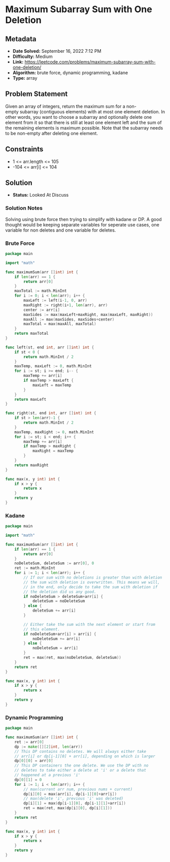 # Maximum Subarray Sum with One Deletion

## Metadata

- **Date Solved:** September 16, 2022 7:12 PM
- **Difficulty:** Medium
- **Link:** https://leetcode.com/problems/maximum-subarray-sum-with-one-deletion/
- **Algorithm:** brute force, dynamic programming, kadane
- **Type:** array

## Problem Statement

Given an array of integers, return the maximum sum for a non-empty subarray (contiguous elements) with at most one element deletion. In other words, you want to choose a subarray and optionally delete one element from it so that there is still at least one element left and the sum of the remaining elements is maximum possible.
Note that the subarray needs to be non-empty after deleting one element.

## Constraints

- 1 <= arr.length <= 105
- -104 <= arr[i] <= 104

## Solution

- **Status:** Looked At Discuss

### Solution Notes

Solving using brute force then trying to simplify with kadane or DP. A good thought would be keeping separate variables for seperate use cases, one variable for non deletes and one variable for deletes.


### Brute Force

```go
package main

import "math"

func maximumSum(arr []int) int {
	if len(arr) == 1 {
		return arr[0]
	}
	maxTotal := math.MinInt
	for i := 0; i < len(arr); i++ {
		maxLeft := left(i-1, 0, arr)
		maxRight := right(i+1, len(arr), arr)
		center := arr[i]
		maxSides := max(maxLeft+maxRight, max(maxLeft, maxRight))
		maxAll := max(maxSides, maxSides+center)
		maxTotal = max(maxAll, maxTotal)
	}
	return maxTotal
}

func left(st, end int, arr []int) int {
	if st < 0 {
		return math.MinInt / 2
	}
	maxTemp, maxLeft := 0, math.MinInt
	for i := st; i >= end; i-- {
		maxTemp += arr[i]
		if maxTemp > maxLeft {
			maxLeft = maxTemp
		}
	}
	return maxLeft
}

func right(st, end int, arr []int) int {
	if st > len(arr)-1 {
		return math.MinInt / 2
	}
	maxTemp, maxRight := 0, math.MinInt
	for i := st; i < end; i++ {
		maxTemp += arr[i]
		if maxTemp > maxRight {
			maxRight = maxTemp
		}
	}
	return maxRight
}

func max(x, y int) int {
	if x > y {
		return x
	}
	return y
}
```

### Kadane

```go
package main

import "math"

func maximumSum(arr []int) int {
	if len(arr) == 1 {
		return arr[0]
	}
	noDeleteSum, deleteSum := arr[0], 0
	ret := math.MinInt
	for i := 1; i < len(arr); i++ {
		// If our sum with no deletions is greater than with deletion
		// the sum with deletion is overwritten. This means we will,
		// in the end, only decide to take the sum with deletion if
		// the deletion did us any good.
		if noDeleteSum > deleteSum+arr[i] {
			deleteSum = noDeleteSum
		} else {
			deleteSum += arr[i]
		}

		// Either take the sum with the next element or start from
		// this element.
		if noDeleteSum+arr[i] > arr[i] {
			noDeleteSum += arr[i]
		} else {
			noDeleteSum = arr[i]
		}
		ret = max(ret, max(noDeleteSum, deleteSum))
	}
	return ret
}

func max(x, y int) int {
	if x > y {
		return x
	}
	return y
}
```

### Dynamic Programming

```go
package main

func maximumSum(arr []int) int {
	ret := arr[0]
	dp := make([][2]int, len(arr))
	// This DP contains no deletes. We will always either take
	// arr[i] or dp[i-1][0] + arr[i], depending on which is larger
	dp[0][0] = arr[0]
	// This DP containers the one delete. We use the DP with no
	// deletes to take either a delete at 'i' or a delete that
	// happened at a previous 'i'
	dp[0][1] = 0
	for i := 1; i < len(arr); i++ {
		// max(current arr num, previous nums + current)
		dp[i][0] = max(arr[i], dp[i-1][0]+arr[i])
		// max(delete 'i', previous 'i' was deleted)
		dp[i][1] = max(dp[i-1][0], dp[i-1][1]+arr[i])
		ret = max(ret, max(dp[i][0], dp[i][1]))
	}
	return ret
}

func max(x, y int) int {
	if x > y {
		return x
	}
	return y
}
```
